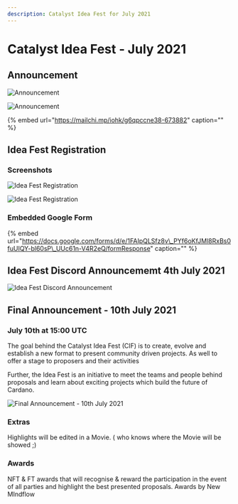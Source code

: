 ```yaml
---
description: Catalyst Idea Fest for July 2021
---
```


# Catalyst Idea Fest - July 2021

## Announcement

![Announcement](https://user-images.githubusercontent.com/25156451/124401593-24258f80-dd22-11eb-9b56-ce73ce3f9140.png)

![Announcement](https://user-images.githubusercontent.com/25156451/124401594-27208000-dd22-11eb-9391-f8c43b22de51.png)

{% embed url="https://mailchi.mp/iohk/g6qpccne38-673882" caption="" %}

## Idea Fest Registration

### Screenshots

![Idea Fest Registration](https://user-images.githubusercontent.com/25156451/124401341-ce041c80-dd20-11eb-8298-680b6e93a544.png)

![Idea Fest Registration](https://user-images.githubusercontent.com/25156451/124401395-3521d100-dd21-11eb-8fb0-c7c7d2654811.png)

### Embedded Google Form

{% embed url="https://docs.google.com/forms/d/e/1FAIpQLSfz8v\_PYf6oKfJMl8RxBs0fuUIQY-bl60sP\_UUc61n-V4R2eQ/formResponse" caption="" %}

## Idea Fest Discord Announcememt 4th July 2021

![Idea Fest Discord Announcement](https://user-images.githubusercontent.com/25156451/124841664-a82b8180-df85-11eb-830b-88332cdd6c91.png)

## Final Announcement - 10th July 2021

### July 10th at 15:00 UTC

The goal behind the Catalyst Idea Fest \(CIF\) is to create, evolve and establish a new format to present community driven projects. As well to offer a stage to proposers and their activities

Further, the Idea Fest is an initiative to meet the teams and people behind proposals and learn about exciting projects which build the future of Cardano.

![Final Announcement - 10th July 2021](https://user-images.githubusercontent.com/25156451/125138543-bc4abc80-e106-11eb-83f6-9334f27e9faa.png)

### Extras 

Highlights will be edited in a Movie. \( who knows where the Movie will be showed ;\)

### Awards

NFT & FT awards that will recognise & reward the participation in the event of all parties and highlight the best presented proposals. Awards by New MIndflow



